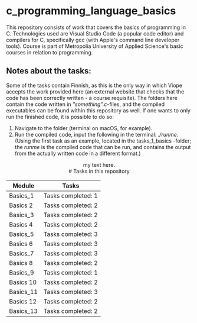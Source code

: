 # c_programming_language_basics
This repository consists of work that covers the basics of programming in C. Technologies used are Visual Studio Code (a popular code editor) and compilers for C, specifically gcc (with Apple's command line developer tools). Course is part of Metropolia University of Applied Science's basic courses in relation to programming.

## Notes about the tasks:
Some of the tasks contain Finnish, as this is the only way in which Viope accepts the work provided here (an external website that checks that the code has been correctly written - a course requisite). The folders here contain the code written in *"something".c*-files, and the compiled executables can be found within this repository as well. If one wants to only run the finished code, it is possible to do so:

1. Navigate to the folder (terminal on macOS, for example).
2. Run the compiled code, input the following in the terminal: *./runme*. (Using the first task as an example, located in the tasks_1_basics -folder; the *runme* is the compiled code that can be run, and contains the output from the actually written code in a different format.)

<div align="center">
  my text here.
</div>

<div align="center">
# Tasks in this repository

Module | Tasks
------------ | -------------
Basics_1 | Tasks completed: 1
Basics 2 | Tasks completed: 2
Basics_3 | Tasks completed: 2
Basics 4 | Tasks completed: 2
Basics_5 | Tasks completed: 3
Basics 6 | Tasks completed: 3
Basics_7 | Tasks completed: 3
Basics 8 | Tasks completed: 2
Basics_9 | Tasks completed: 1
Basics 10 | Tasks completed: 2
Basics_11 | Tasks completed: 3
Basics 12 | Tasks completed: 2
Basics_13 | Tasks completed: 2

</div>
